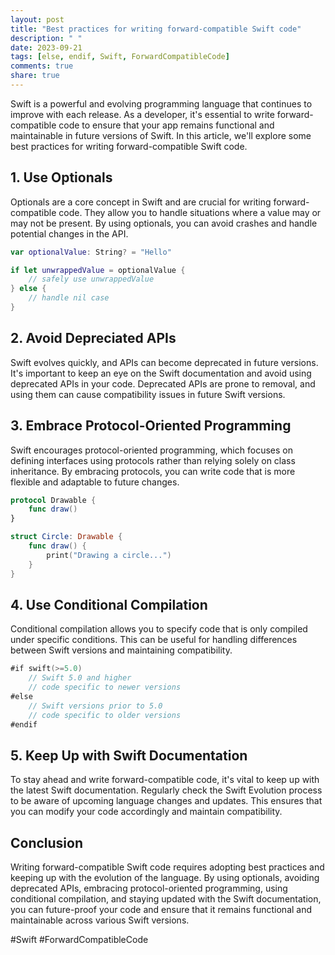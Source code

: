 ```yaml
---
layout: post
title: "Best practices for writing forward-compatible Swift code"
description: " "
date: 2023-09-21
tags: [else, endif, Swift, ForwardCompatibleCode]
comments: true
share: true
---
```


Swift is a powerful and evolving programming language that continues to improve with each release. As a developer, it's essential to write forward-compatible code to ensure that your app remains functional and maintainable in future versions of Swift. In this article, we'll explore some best practices for writing forward-compatible Swift code.

## 1. Use Optionals

Optionals are a core concept in Swift and are crucial for writing forward-compatible code. They allow you to handle situations where a value may or may not be present. By using optionals, you can avoid crashes and handle potential changes in the API.

```swift
var optionalValue: String? = "Hello"

if let unwrappedValue = optionalValue {
    // safely use unwrappedValue
} else {
    // handle nil case
}
```

## 2. Avoid Depreciated APIs

Swift evolves quickly, and APIs can become deprecated in future versions. It's important to keep an eye on the Swift documentation and avoid using deprecated APIs in your code. Deprecated APIs are prone to removal, and using them can cause compatibility issues in future Swift versions.

## 3. Embrace Protocol-Oriented Programming

Swift encourages protocol-oriented programming, which focuses on defining interfaces using protocols rather than relying solely on class inheritance. By embracing protocols, you can write code that is more flexible and adaptable to future changes.

```swift
protocol Drawable {
    func draw()
}

struct Circle: Drawable {
    func draw() {
        print("Drawing a circle...")
    }
}
```

## 4. Use Conditional Compilation

Conditional compilation allows you to specify code that is only compiled under specific conditions. This can be useful for handling differences between Swift versions and maintaining compatibility.

```swift
#if swift(>=5.0)
    // Swift 5.0 and higher
    // code specific to newer versions
#else
    // Swift versions prior to 5.0
    // code specific to older versions
#endif
```

## 5. Keep Up with Swift Documentation

To stay ahead and write forward-compatible code, it's vital to keep up with the latest Swift documentation. Regularly check the Swift Evolution process to be aware of upcoming language changes and updates. This ensures that you can modify your code accordingly and maintain compatibility.

## Conclusion

Writing forward-compatible Swift code requires adopting best practices and keeping up with the evolution of the language. By using optionals, avoiding deprecated APIs, embracing protocol-oriented programming, using conditional compilation, and staying updated with the Swift documentation, you can future-proof your code and ensure that it remains functional and maintainable across various Swift versions.

#Swift #ForwardCompatibleCode